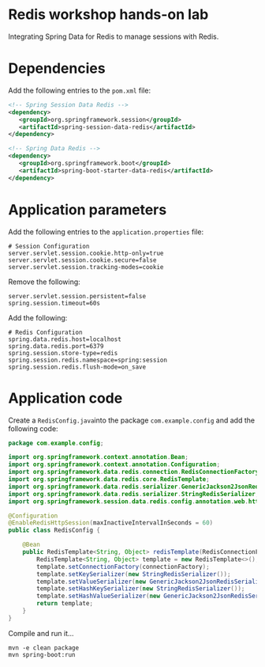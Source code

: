 # Redis workshop hands-on lab

Integrating Spring Data for Redis to manage sessions with Redis.

# Dependencies

Add the following entries to the ```pom.xml``` file:

```xml
<!-- Spring Session Data Redis -->
<dependency>
   <groupId>org.springframework.session</groupId>
   <artifactId>spring-session-data-redis</artifactId>
</dependency>

<!-- Spring Data Redis -->
<dependency>
   <groupId>org.springframework.boot</groupId>
   <artifactId>spring-boot-starter-data-redis</artifactId>
</dependency>
```

# Application parameters

Add the following entries to the ```application.properties``` file:

```shell
# Session Configuration
server.servlet.session.cookie.http-only=true
server.servlet.session.cookie.secure=false
server.servlet.session.tracking-modes=cookie
```

Remove the following:

```shell
server.servlet.session.persistent=false
spring.session.timeout=60s
```

Add the following:

```shell
# Redis Configuration
spring.data.redis.host=localhost
spring.data.redis.port=6379
spring.session.store-type=redis
spring.session.redis.namespace=spring:session
spring.session.redis.flush-mode=on_save
```

# Application code

Create a ```RedisConfig.java```into the package ```com.example.config``` and add the following code:

```java
package com.example.config;

import org.springframework.context.annotation.Bean;
import org.springframework.context.annotation.Configuration;
import org.springframework.data.redis.connection.RedisConnectionFactory;
import org.springframework.data.redis.core.RedisTemplate;
import org.springframework.data.redis.serializer.GenericJackson2JsonRedisSerializer;
import org.springframework.data.redis.serializer.StringRedisSerializer;
import org.springframework.session.data.redis.config.annotation.web.http.EnableRedisHttpSession;

@Configuration
@EnableRedisHttpSession(maxInactiveIntervalInSeconds = 60)
public class RedisConfig {

    @Bean
    public RedisTemplate<String, Object> redisTemplate(RedisConnectionFactory connectionFactory) {
        RedisTemplate<String, Object> template = new RedisTemplate<>();
        template.setConnectionFactory(connectionFactory);
        template.setKeySerializer(new StringRedisSerializer());
        template.setValueSerializer(new GenericJackson2JsonRedisSerializer());
        template.setHashKeySerializer(new StringRedisSerializer());
        template.setHashValueSerializer(new GenericJackson2JsonRedisSerializer());
        return template;
    }
} 
```

Compile and run it...

```shell
mvn -e clean package
mvn spring-boot:run
```
